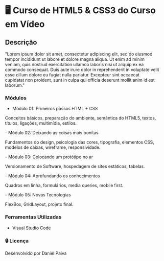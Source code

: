# :desktop_computer: Curso de HTML5 & CSS3 do Curso em Vídeo

## Descrição
<p>
"Lorem ipsum dolor sit amet, consectetur adipiscing elit, sed do eiusmod tempor incididunt ut labore et dolore magna aliqua. Ut enim ad minim veniam, quis nostrud exercitation ullamco laboris nisi ut aliquip ex ea commodo consequat. Duis aute irure dolor in reprehenderit in voluptate velit esse cillum dolore eu fugiat nulla pariatur. Excepteur sint occaecat cupidatat non proident, sunt in culpa qui officia deserunt mollit anim id est laborum."
</p>

### Módulos
- Módulo 01:  Primeiros passos HTML + CSS
<p>
Conceitos básicos, preparação do ambiente, semântica do HTML5, textos, títulos, ligações, multimídia, estilos.
</p>
- Módulo 02:  Deixando as coisas mais bonitas
<p>Fundamentos do design, psicologia das cores, tipografia, elementos CSS, modelos de caixas, wireframe, responsividade.</p>
- Módulo 03:  Colocando um protótipo no ar
<p>
Versionamento de Software, hospedagem de sites estáticos, tabelas.
</p>
- Módulo 04: Aprofundando os conhecimentos
<p>
Quadros em linha, formulários, media queries, mobile first.
</p>
- Módulo 05: Novas Tecnologias
<p>
FlexBox, GridLayout, projeto final.
</p>

### Ferramentas Utilizadas
- Visual Studio Code

### :lock: Licença
<p>Desenvolvido por Daniel Paiva</p>
